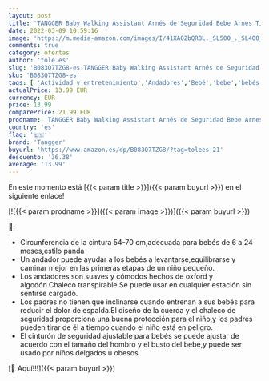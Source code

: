 ```yaml
---
layout: post
title: 'TANGGER Baby Walking Assistant Arnés de Seguridad Bebe Arnes Tirantes Chaleco Ajustable para Aprender Andar Niños Circunferencia de la cintura 54-70 cm Adecuado para Bebés de 6-24  Panda '
date: 2022-03-09 10:59:16
image: 'https://m.media-amazon.com/images/I/41XA02bQR8L._SL500_._SL400_.jpg'
comments: true
category: ofertas
author: 'tole.es'
slug: 'B083Q7TZG8-es TANGGER Baby Walking Assistant Arnés de Seguridad Bebe...'
sku: 'B083Q7TZG8-es'
tags: [ 'Actividad y entretenimiento','Andadores','Bebé','bebe','bebés','tangger', ]
actualPrice: 13.99 EUR
currency: EUR
price: 13.99
comparePrice: 21.99 EUR
prodname: 'TANGGER Baby Walking Assistant Arnés de Seguridad Bebe Arnes Tirantes Chaleco Ajustable para Aprender Andar Niños Circunferencia de la cintura 54-70 cm Adecuado para Bebés de 6-24  Panda '
country: 'es'
flag: '🇪🇸'
brand: 'Tangger'
buyurl: 'https://www.amazon.es/dp/B083Q7TZG8/?tag=tolees-21'
descuento: '36.38'
average: '13.99'
---
```


En este momento está [{{< param title >}}]({{< param buyurl >}}) en el siguiente enlace!

[![{{< param prodname >}}]({{< param image >}})]({{< param buyurl >}})

🔎:

- Circunferencia de la cintura 54-70 cm,adecuada para bebés de 6 a 24 meses,estilo panda
- Un andador puede ayudar a los bebés a levantarse,equilibrarse y caminar mejor en las primeras etapas de un niño pequeño.
- Los andadores son suaves y cómodos hechos de oxford y algodón.Chaleco transpirable.Se puede usar en cualquier estación sin sentirse cargado.
- Los padres no tienen que inclinarse cuando entrenan a sus bebés para reducir el dolor de espalda.El diseño de la cuerda y el chaleco de seguridad proporciona una buena protección para el niño,y los padres pueden tirar de él a tiempo cuando el niño está en peligro.
- El cinturón de seguridad ajustable para bebés se puede ajustar de acuerdo con el tamaño del hombro y el busto del bebé,y puede ser usado por niños delgados u obesos.

[🛒 Aquí!!!]({{< param buyurl >}})
